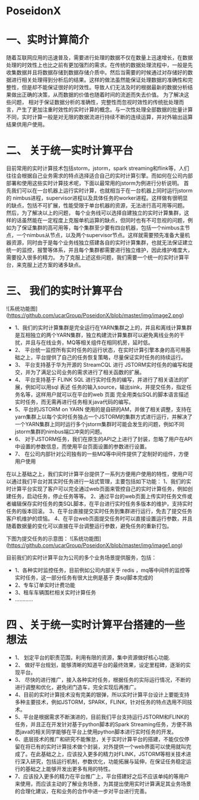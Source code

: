 # PoseidonX
# 一、实时计算简介
随着互联网应用的迅速普及，需要进行处理的数据不仅在数量上迅速增长，在数据处理的时效性上也比之前有更加强烈的需求。在传统的数据处理流程中，一般是先收集数据并且将数据存储到数据存储介质中。然后当需要的时候通过对存储好的数据进行相关处理得到分析后的结果。这样的做法虽然能保证处理数据的准确性和完整性，但是却不能保证很好的时效性。导致人们无法及时的根据最新的数据分析结果做出正确的决策，从而数据的价值也随着时间的流逝而失去价值。
为了解决这些问题， 相对于保证数据分析的准确性，完整性而忽视时效性的传统批处理而言，产生了更加注重时效性的实时计算的概念。与一次性处理全部数据的批量计算不同，实时计算一般是对无限的数据流进行持续不断的连续运算，并对外输出运算结果供用户使用。

# 二、 关于统一实时计算平台
目前常用的实时计算技术包括storm，jstorm，spark streaming和flink等，人们往往会根据自己业务需求的特点选择适合自己的实时计算引擎。而如何在公司内部部署和使用这些实时计算技术呢，下面以最常用的jstorm为例进行分析说明。
首先我们可以在一台机器上运行实时计算，也就相当于在一台机器上同时运行jstorm的 nimbus进程，supervisor进程以及具体任务的worker进程。这样做有很明显的缺点，包括不可扩展，性能受限于单台机器的资源，无法进行高可用等问题。
然后，为了解决以上的问题， 每个业务线可以选择自建独立的实时计算集群，这样的话虽然能在一定程度上克服单机运算的缺点，但同时也有不可忽视的问题，例如为了保证集群的高可用等，每个集群至少要有四台机器，包括一个nimbus主节点，一个nimbus从节点，以及两个supervisor节点。这样就需要预先准备大量机器资源，同时由于是每个业务线独立搭建各自的实时计算集群，也就无法保证建立统一的监控，报警等体系，并且每个集群都需要进行独立维护，因此维护难度大，需要投入很多的精力。
为了克服上述这些问题，我们需要一个统一的实时计算平台，来克服上述方案的诸多缺点。

# 三、 我们的实时计算平台
![系统功能图]
(https://github.com/ucarGroup/PoseidonX/blob/master/img/image2.png)

* 1、我们的实时计算集群是完全运行在YARN集群之上的，并且和离线计算集群是互相独立的两个YARN集群，独立构建流计算集群可以避免离线业务的干扰，并且与在线业务，MQ等相关组件在相同机房，延时低。
* 2、 平台统一监控所有实时任务的运行状态，在实时计算引擎本身的高可用基础之上，平台提供了自己的任务恢复策略，尽量保证实时任务的持续运行。
* 3、 平台支持基于华为开源的 StreamCQL 进行 JSTORM实时任务的编写和提交，并为了满足公司业务的需求进行了相关函数的扩展。
* 4、 平台支持基于 FLINK SQL 进行实时任务的编写，并进行了相关语法的扩展，例如可以用sql 表述 任务的输入source，输出sink，并提交任务，指定任务名等，这样用户就可以在平台的web 页面 完全用类似SQL的脚本语言描述实时任务，而无需再进行任务相关java代码的编写。
* 5、平台的JSTORM on YARN 使用的是自研的AM，并做了相关调整，支持在yarn集群上以每个实时任务独占一个JSTORM的集群方式进行运行，并解决了一个YARN集群上同时运行多个jstorm集群时可能会发生的问题，例如不同jstorm集群的nimbus端口冲突的问题。
* 6、 对于JSTORM任务，我们在原生的API之上进行了封装，忽略了用户在API中设置的参数信息，而使用平台页面设置的参数进行设置。
* 7、 在公司内部针对公司独有的一些MQ等中间件提供了定制好的组件，方便用户使用



在以上基础之上，我们实时计算平台提供了一系列方便用户使用的特性，使用户可以通过我们平台对其实时任务进行一站式管理，主要包括如下功能：
      1、我们的实时计算平台实现了客户可以完全通过web页面来管控自己的实时计算任务，例如创建任务，启动任务，停止任务等等。
      2、通过平台的web页面上传实时任务文件或者编辑保存实时任务的类SQL脚本，在平台进行实时任务多版本的维护，支持实时任务的版本回滚。
      3、在平台直接提交实时任务到集群进行运行，免去了提交任务客户机维护的烦恼。
      4、在平台web页面提交任务时可以直接设置运行参数，并且随着数据量的变化可以直接在平台调整运行参数，避免任务的重新打包。

下图为提交任务的示意图：
![系统功能图]
(https://github.com/ucarGroup/PoseidonX/blob/master/img/image1.png)


目前我们的实时计算平台为公司的多个业务场景提供服务，包括：
* 1、各种实时监控任务，目前例如公司内部关于 redis ，mq等中间件的监控等实时任务，这一部分任务有很大比例是基于 类sql脚本完成的
* 2、专车订单实时计费功能
* 3、租车车辆围栏相关实时计算任务
* ............

# 四 、关于统一实时计算平台搭建的一些想法
* 1、 划定平台的职责范围，利用有限的资源，集中资源做好核心功能.
* 2、 做好平台规划，能够清晰的知道平台的最终效果，设定里程碑，逐渐的实现平台。
* 3、 尽快的进行推广，接入各种实时任务，根据任务的实际运行情况，不断的进行调整和优化，避免闭门造车，完全实现后再推广。
* 4、目前的实时计算技术没有完美的银弹，所以实时计算平台设计上要能支持多种主要技术，例如JSTORM，SPARK，FLINK，针对任务的特点选用不同技术。
* 5、平台是根据需求不断演进的，目前我们平台支持运行JSTORM和FLINK的任务，并且正在开发针对基于python脚本的Spark Streaming任务，方便不熟悉java的相关同学能够在平台上使用python脚本进行实时任务的开发。 
* 6、底层技术的推广和研究不能懈怠，关于实时计算平台的搭建，不能仅仅停留在将已有的实时计算技术做个封装，对外提供一个web界面可以使用就叫完成了。在此基础之上，应该投入更多的精力对FLINK，JSTORM等相关技术进行深入研究，包括运行机制，参数优化，功能拓展与延伸，在保证任务稳定运行的基础之上能够开发出更多有用的特性。
* 7、应该投入更多的精力在平台推广上，平台搭建好之后不应该单纯的等用户来使用，而应该主动的了解业务场景，为其提出使用实时计算满足其业务场景的合理化建议，在和业务的合作中进一步对平台进行完善。

